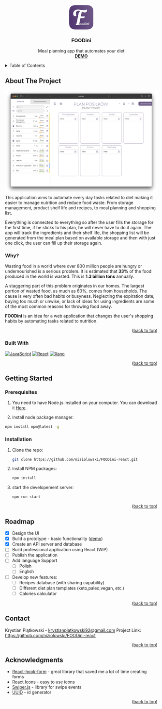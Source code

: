 <!-- Improved compatibility of back to top link: See: https://github.com/othneildrew/Best-README-Template/pull/73 -->

<a name="readme-top"></a>

<!--
*** Thanks for checking out the Best-README-Template. If you have a suggestion
*** that would make this better, please fork the repo and create a pull request
*** or simply open an issue with the tag "enhancement".
*** Don't forget to give the project a star!
*** Thanks again! Now go create something AMAZING! :D
-->

<!-- PROJECT SHIELDS -->
<!--
*** I'm using markdown "reference style" links for readability.
*** Reference links are enclosed in brackets [ ] instead of parentheses ( ).
*** See the bottom of this document for the declaration of the reference variables
*** for contributors-url, forks-url, etc. This is an optional, concise syntax you may use.
*** https://www.markdownguide.org/basic-syntax/#reference-style-links
-->

<!-- PROJECT LOGO -->
<br />
<div align="center">
  <a href="https://github.com/othneildrew/Best-README-Template">
    <img src="images/icon.png" alt="Logo" width="80" height="80">
  </a>

  <h3 align="center">FOODini</h3>

  <p align="center">
    Meal planning app that automates your diet
    <br />
    <a href="https://foodini-react.netlify.app"><strong>DEMO</strong></a>
  </p>
</div>

<!-- TABLE OF CONTENTS -->
<details>
  <summary>Table of Contents</summary>
  <ol>
    <li>
      <a href="#about-the-project">About The Project</a>
      <ul>
        <li><a href="#built-with">Built With</a></li>
      </ul>
    </li>
    <li>
      <a href="#getting-started">Getting Started</a>
      <ul>
        <li><a href="#prerequisites">Prerequisites</a></li>
        <li><a href="#installation">Installation</a></li>
      </ul>
    </li>
	<li><a href="#roadmap">Roadmap</a></li>
	<li><a href="#contact">Contact</a></li>
    <li><a href="#acknowledgments">Acknowledgments</a></li>
  </ol>
</details>

<!-- ABOUT THE PROJECT -->

## About The Project

[![Product Name Screen Shot][product-screenshot]](https://example.com)
This application aims to automate every day tasks related to diet making it easier to manage nutrition and reduce food waste. From storage management, product shelf life and recipes, to meal planning and shopping list.

Everything is connected to everything so after the user fills the storage for the first time, if he sticks to his plan, he will never have to do it again. The app will track the ingredients and their shelf life, the shopping list will be generated from the meal plan based on available storage and then with just one click, the user can fill up their storage again.

### Why?

Wasting food in a world where over 800 million people are hungry or undernourished is a serious problem. It is estimated that **33%** of the food produced in the world is wasted. This is **1.3 billion tons** annually.

A staggering part of this problem originates in our homes. The largest portion of wasted food, as much as 60%, comes from households. The cause is very often bad habits or busyness. Neglecting the expiration date, buying too much or unwise, or lack of ideas for using ingredients are some of the most common reasons for throwing food away.

**FOODini** is an idea for a web application that changes the user's shopping habits by automating tasks related to nutrition.

<p align="right">(<a href="#readme-top">back to top</a>)</p>

### Built With

[![JavaScript][]][javascript-url] [![React][react.js]][react-url] [![Xano][]][xano-url]

<p align="right">(<a href="#readme-top">back to top</a>)</p>

<!-- GETTING STARTED -->

## Getting Started

### Prerequisites

1. You need to have Node.js installed on your computer. You can download it [Here](https://nodejs.org/ "Here").

2. Install node package manager:

```sh
npm install npm@latest -g
```

### Installation

1. Clone the repo:
   ```sh
   git clone https://github.com/niziolowski/FOODini-react.git
   ```
2. Install NPM packages:
   ```sh
   npm install
   ```
3. start the developement server:
   ```js
   npm run start
   ```

<p align="right">(<a href="#readme-top">back to top</a>)</p>

<!-- ROADMAP -->

## Roadmap

- [x] Design the UI
- [x] Build a prototype - basic functionality ([demo](http://foodini-dev.netlify.app))
- [x] Create an API server and database
- [ ] Build professional application using React (WIP)
- [ ] Publish the application
- [ ] Add language Support
  - [ ] Polish
  - [ ] English
- [ ] Develop new features:
  - [ ] Recipes database (with sharing capability)
  - [ ] Different diet plan templates (keto,paleo,vegan, etc.)
  - [ ] Calories calculator

<p align="right">(<a href="#readme-top">back to top</a>)</p>

<!-- CONTACT -->

## Contact

Krystian Piątkowski - krystianpiatkowski92@gmail.com
Project Link: https://github.com/niziolowski/FOODini-react

<p align="right">(<a href="#readme-top">back to top</a>)</p>

<!-- ACKNOWLEDGMENTS -->

## Acknowledgments

- [React-hook-form](https://react-hook-form.com/) - great library that saved me a lot of time creating forms
- [React Icons](https://react-icons.github.io/react-icons/search) - easy to use icons
- [Swiper.js](https://swiperjs.com/react) - library for swipe events
- [UUID](https://www.uuidgenerator.net/) - id generator

<p align="right">(<a href="#readme-top">back to top</a>)</p>

<!-- MARKDOWN LINKS & IMAGES -->
<!-- https://www.markdownguide.org/basic-syntax/#reference-style-links -->

[contributors-shield]: https://img.shields.io/github/contributors/othneildrew/Best-README-Template.svg?style=for-the-badge
[contributors-url]: https://github.com/othneildrew/Best-README-Template/graphs/contributors
[forks-shield]: https://img.shields.io/github/forks/othneildrew/Best-README-Template.svg?style=for-the-badge
[forks-url]: https://github.com/othneildrew/Best-README-Template/network/members
[stars-shield]: https://img.shields.io/github/stars/othneildrew/Best-README-Template.svg?style=for-the-badge
[stars-url]: https://github.com/othneildrew/Best-README-Template/stargazers
[issues-shield]: https://img.shields.io/github/issues/othneildrew/Best-README-Template.svg?style=for-the-badge
[issues-url]: https://github.com/othneildrew/Best-README-Template/issues
[license-shield]: https://img.shields.io/github/license/othneildrew/Best-README-Template.svg?style=for-the-badge
[license-url]: https://github.com/othneildrew/Best-README-Template/blob/master/LICENSE.txt
[linkedin-shield]: https://img.shields.io/badge/-LinkedIn-black.svg?style=for-the-badge&logo=linkedin&colorB=555
[linkedin-url]: https://linkedin.com/in/othneildrew
[product-screenshot]: images/screenshot.png
[javascript]: https://img.shields.io/badge/JavaScript-000000?style=for-the-badge&logo=javascript&logoColor=yellow
[javascript-url]: https://www.javascript.com/
[xano]: https://img.shields.io/badge/Xano.com-000000?style=for-the-badge&logo=xano.com&logoColor=yellow
[xano-url]: https://www.xano.com/
[next.js]: https://img.shields.io/badge/next.js-000000?style=for-the-badge&logo=nextdotjs&logoColor=white
[next-url]: https://nextjs.org/
[react.js]: https://img.shields.io/badge/React-20232A?style=for-the-badge&logo=react&logoColor=61DAFB
[react-url]: https://reactjs.org/
[vue.js]: https://img.shields.io/badge/Vue.js-35495E?style=for-the-badge&logo=vuedotjs&logoColor=4FC08D
[vue-url]: https://vuejs.org/
[angular.io]: https://img.shields.io/badge/Angular-DD0031?style=for-the-badge&logo=angular&logoColor=white
[angular-url]: https://angular.io/
[svelte.dev]: https://img.shields.io/badge/Svelte-4A4A55?style=for-the-badge&logo=svelte&logoColor=FF3E00
[svelte-url]: https://svelte.dev/
[laravel.com]: https://img.shields.io/badge/Laravel-FF2D20?style=for-the-badge&logo=laravel&logoColor=white
[laravel-url]: https://laravel.com
[bootstrap.com]: https://img.shields.io/badge/Bootstrap-563D7C?style=for-the-badge&logo=bootstrap&logoColor=white
[bootstrap-url]: https://getbootstrap.com
[jquery.com]: https://img.shields.io/badge/jQuery-0769AD?style=for-the-badge&logo=jquery&logoColor=white
[jquery-url]: https://jquery.com
